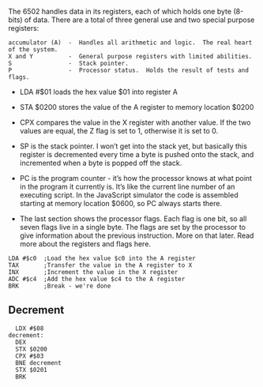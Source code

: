 The 6502 handles data in its registers, each of which holds one byte (8-bits) of data.  There are a total of three general use and two special purpose registers:

```  
accumulator (A)  -  Handles all arithmetic and logic.  The real heart of the system.
X and Y          -  General purpose registers with limited abilities.
S                -  Stack pointer.
P                -  Processor status.  Holds the result of tests and flags.
```

- LDA #$01 loads the hex value $01 into register A
- STA $0200 stores the value of the A register to memory location $0200
- CPX compares the value in the X register with another value. If the two values are equal, the Z flag is set to 1, otherwise it is set to 0.

- SP is the stack pointer. I won’t get into the stack yet, but basically this register is decremented every time a byte is pushed onto the stack, and incremented when a byte is popped off the stack.

- PC is the program counter - it’s how the processor knows at what point in the program it currently is. It’s like the current line number of an executing script. In the JavaScript simulator the code is assembled starting at memory location $0600, so PC always starts there.

- The last section shows the processor flags. Each flag is one bit, so all seven flags live in a single byte. The flags are set by the processor to give information about the previous instruction. More on that later. Read more about the registers and flags here.

```
LDA #$c0  ;Load the hex value $c0 into the A register
TAX       ;Transfer the value in the A register to X
INX       ;Increment the value in the X register
ADC #$c4  ;Add the hex value $c4 to the A register
BRK       ;Break - we're done
```

## Decrement

```
  LDX #$08
decrement:
  DEX
  STX $0200
  CPX #$03
  BNE decrement
  STX $0201
  BRK
```